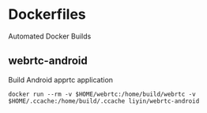 # Dockerfiles
Automated Docker Builds

## webrtc-android
Build Android apprtc application
```
docker run --rm -v $HOME/webrtc:/home/build/webrtc -v $HOME/.ccache:/home/build/.ccache liyin/webrtc-android
```
